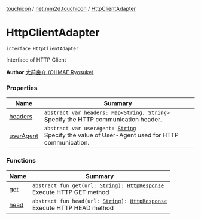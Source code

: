 [touchicon](../../index.md) / [net.mm2d.touchicon](../index.md) / [HttpClientAdapter](./index.md)

# HttpClientAdapter

`interface HttpClientAdapter`

Interface of HTTP Client

**Author**
[大前良介 (OHMAE Ryosuke)](mailto:ryo@mm2d.net)

### Properties

| Name | Summary |
|---|---|
| [headers](headers.md) | `abstract var headers: `[`Map`](https://kotlinlang.org/api/latest/jvm/stdlib/kotlin.collections/-map/index.html)`<`[`String`](https://kotlinlang.org/api/latest/jvm/stdlib/kotlin/-string/index.html)`, `[`String`](https://kotlinlang.org/api/latest/jvm/stdlib/kotlin/-string/index.html)`>`<br>Specify the HTTP communication header. |
| [userAgent](user-agent.md) | `abstract var userAgent: `[`String`](https://kotlinlang.org/api/latest/jvm/stdlib/kotlin/-string/index.html)<br>Specify the value of User-Agent used for HTTP communication. |

### Functions

| Name | Summary |
|---|---|
| [get](get.md) | `abstract fun get(url: `[`String`](https://kotlinlang.org/api/latest/jvm/stdlib/kotlin/-string/index.html)`): `[`HttpResponse`](../-http-response/index.md)<br>Execute HTTP GET method |
| [head](head.md) | `abstract fun head(url: `[`String`](https://kotlinlang.org/api/latest/jvm/stdlib/kotlin/-string/index.html)`): `[`HttpResponse`](../-http-response/index.md)<br>Execute HTTP HEAD method |

